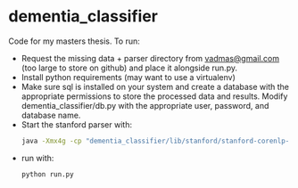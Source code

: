 # dementia_classifier
Code for my masters thesis. To run: 
- Request the missing data + parser directory from vadmas@gmail.com (too large to store on github) and place it alongside run.py.
- Install python requirements (may want to use a virtualenv)
- Make sure sql is installed on your system and create a database with the appropriate permissions to store the processed data and results. Modify dementia_classifier/db.py with the appropriate user, password, and database name.
- Start the stanford parser with:
    ```bash
    java -Xmx4g -cp "dementia_classifier/lib/stanford/stanford-corenlp-full-2015-12-09/*" edu.stanford.nlp.pipeline.StanfordCoreNLPServer -port 9000 -timeout 20000
    ```
- run with:
  ```python
  python run.py
  ```

